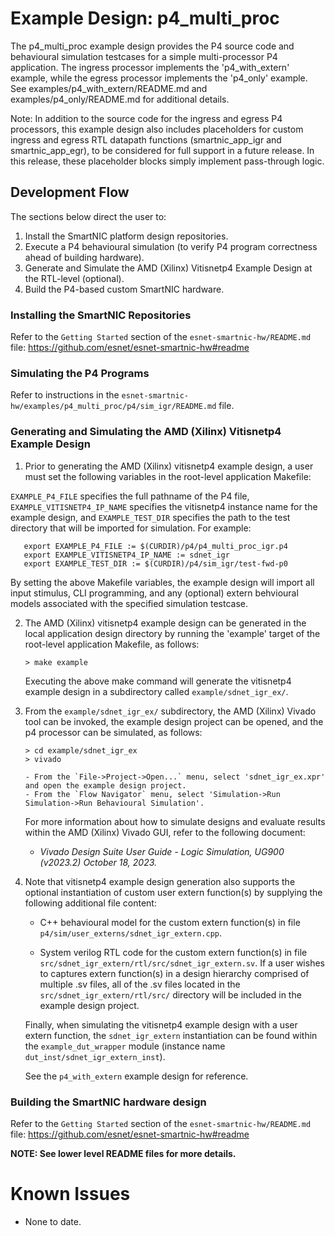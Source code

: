 # Example Design: p4_multi_proc

The p4_multi_proc example design provides the P4 source code and behavioural simulation testcases for a simple
multi-processor P4 application.  The ingress processor implements the 'p4_with_extern' example, while the egress
processor implements the 'p4_only' example.  See examples/p4_with_extern/README.md and examples/p4_only/README.md
for additional details.

Note: In addition to the source code for the ingress and egress P4 processors, this example design also includes
placeholders for custom ingress and egress RTL datapath functions (smartnic_app_igr and smartnic_app_egr), to be
considered for full support in a future release.  In this release, these placeholder blocks simply implement
pass-through logic.


## Development Flow

The sections below direct the user to:

1. Install the SmartNIC platform design repositories.
2. Execute a P4 behavioural simulation (to verify P4 program correctness ahead of building hardware).
3. Generate and Simulate the AMD (Xilinx) Vitisnetp4 Example Design at the RTL-level (optional).
4. Build the P4-based custom SmartNIC hardware.


### Installing the SmartNIC Repositories

Refer to the `Getting Started` section of the `esnet-smartnic-hw/README.md` file:
https://github.com/esnet/esnet-smartnic-hw#readme


### Simulating the P4 Programs

Refer to instructions in the `esnet-smartnic-hw/examples/p4_multi_proc/p4/sim_igr/README.md` file.


### Generating and Simulating the AMD (Xilinx) Vitisnetp4 Example Design

1. Prior to generating the AMD (Xilinx) vitisnetp4 example design, a user must set the following
variables in the root-level application Makefile:

`EXAMPLE_P4_FILE` specifies the full pathname of the P4 file,
`EXAMPLE_VITISNETP4_IP_NAME` specifies the vitisnetp4 instance name for the example design, and
`EXAMPLE_TEST_DIR` specifies the path to the test directory that will be imported for simulation.  For example:

       export EXAMPLE_P4_FILE := $(CURDIR)/p4/p4_multi_proc_igr.p4
       export EXAMPLE_VITISNETP4_IP_NAME := sdnet_igr
       export EXAMPLE_TEST_DIR := $(CURDIR)/p4/sim_igr/test-fwd-p0

   By setting the above Makefile variables, the example design will import all input stimulus, CLI programming,
and any (optional) extern behvioural models associated with the specified simulation testcase.


2. The AMD (Xilinx) vitisnetp4 example design can be generated in the local application design directory by
running the 'example' target of the root-level application Makefile, as follows:

       > make example

   Executing the above make command will generate the vitisnetp4 example design in a subdirectory
called `example/sdnet_igr_ex/`.


3. From the `example/sdnet_igr_ex/` subdirectory, the AMD (Xilinx) Vivado tool can be invoked, the
example design project can be opened, and the p4 processor can be simulated, as follows:

       > cd example/sdnet_igr_ex
       > vivado

       - From the `File->Project->Open...` menu, select 'sdnet_igr_ex.xpr' and open the example design project.
       - From the `Flow Navigator` menu, select 'Simulation->Run Simulation->Run Behavioural Simulation'.

   For more information about how to simulate designs and evaluate results within the AMD (Xilinx) Vivado GUI,
refer to the following document:

   - *Vivado Design Suite User Guide - Logic Simulation, UG900 (v2023.2) October 18, 2023.*


4. Note that vitisnetp4 example design generation also supports the optional instantiation of custom user extern
function(s) by supplying the following additional file content:

   - C++ behavioural model for the custom extern function(s) in file `p4/sim/user_externs/sdnet_igr_extern.cpp`.

   - System verilog RTL code for the custom extern function(s) in file `src/sdnet_igr_extern/rtl/src/sdnet_igr_extern.sv`.
   If a user wishes to captures extern function(s) in a design hierarchy comprised of multiple .sv files,
   all of the .sv files located in the `src/sdnet_igr_extern/rtl/src/` directory will be included in the example
   design project.

   Finally, when simulating the vitisnetp4 example design with a user extern function, the `sdnet_igr_extern`
instantiation can be found within the `example_dut_wrapper` module (instance name `dut_inst/sdnet_igr_extern_inst`).

   See the `p4_with_extern` example design for reference.


### Building the SmartNIC hardware design

Refer to the `Getting Started` section of the `esnet-smartnic-hw/README.md` file:
https://github.com/esnet/esnet-smartnic-hw#readme


**NOTE: See lower level README files for more details.**



# Known Issues

- None to date.
